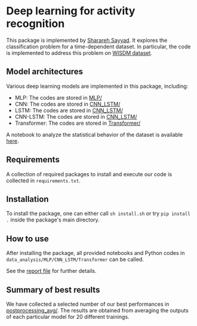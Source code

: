 # Deep learning for activity recognition
This package is implemented by <ins>Sharareh Sayyad</ins>. It explores the classification problem for a time-dependent dataset. In particular, the code is implemented to address this problem on [WISDM dataset](https://archive.ics.uci.edu/dataset/507/wisdm+smartphone+and+smartwatch+activity+and+biometrics+dataset).



## Model architectures

Various deep learning models are implemented in this package, including:
- MLP: The codes are stored in [MLP/](https://github.com/say-yas/DL_ActRec/tree/main/MLP) 
- CNN: The codes are stored in [CNN_LSTM/](https://github.com/say-yas/DL_ActRec/tree/main/CNN_LSTM) 
- LSTM: The codes are stored in [CNN_LSTM/](https://github.com/say-yas/DL_ActRec/tree/main/CNN_LSTM) 
- CNN-LSTM: The codes are stored in [CNN_LSTM/](https://github.com/say-yas/DL_ActRec/tree/main/CNN_LSTM) 
- Transformer: The codes are stored in [Transformer/](https://github.com/say-yas/DL_ActRec/tree/main/Transformer) 

A notebook to analyze the statistical behavior of the dataset is available [here](https://github.com/say-yas/DL_ActRec/tree/main/Data_Analysis).

## Requirements
A collection of required packages to install and execute our code is collected in `requirements.txt`.

## Installation
 To install the package, one can either call `sh install.sh` or try `pip install .` inside the package's main directory.

## How to use
After installing the package, all provided notebooks and Python codes in `data_analysis/MLP/CNN_LSTM/Transformer` can be called.

See the [report file](https://github.com/say-yas/DL_ActRec/tree/main/Report_Activity_Recognition.pdf) for further details.

## Summary of best results
We have collected a selected number of our best performances in [postprocessing_avg/](https://github.com/say-yas/DL_ActRec/tree/main/postprocessing_avg). The results are obtained from averaging the outputs of each particular model for 20 different trainings.
